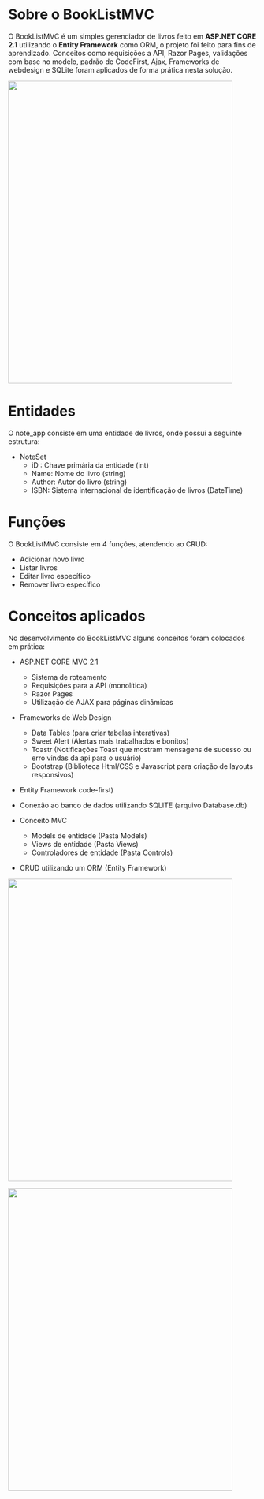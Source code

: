# Sobre o BookListMVC

O BookListMVC é um simples gerenciador de livros feito em **ASP.NET CORE 2.1** utilizando o **Entity Framework** como ORM, o projeto foi feito para fins de aprendizado. Conceitos como requisições a API, Razor Pages, validações com base no modelo, padrão de CodeFirst, Ajax, Frameworks de webdesign e SQLite foram aplicados de forma prática nesta solução.

<img src="https://user-images.githubusercontent.com/62113721/87240688-2fd1c500-c3f2-11ea-9956-a804738eef91.gif" 
width="95%" height="614px"
/> 

# Entidades
O note_app consiste em uma entidade de livros, onde possui a seguinte estrutura:

 - NoteSet
	 - iD : Chave primária da entidade (int)
	 - Name: Nome do livro (string)
	 - Author: Autor do livro (string)
	 - ISBN: Sistema internacional de identificação de livros (DateTime)

# Funções
O BookListMVC consiste em 4 funções, atendendo ao CRUD:

 - Adicionar novo livro
 - Listar livros
 - Editar livro específico
 - Remover livro específico

# Conceitos aplicados
No desenvolvimento do BookListMVC alguns conceitos foram colocados em prática:
	
 - ASP.NET CORE MVC 2.1
 	- Sistema de roteamento
	- Requisições para a API (monolítica)
	- Razor Pages
	- Utilização de AJAX para páginas dinâmicas

 - Frameworks de Web Design
 	- Data Tables (para criar tabelas interativas)
	- Sweet Alert (Alertas mais trabalhados e bonitos)
	- Toastr (Notificações Toast que mostram mensagens de sucesso ou erro vindas da api para o usuário)
	- Bootstrap (Biblioteca Html/CSS e Javascript para criação de layouts responsivos)
 - Entity Framework code-first)
 - Conexão ao banco de dados utilizando SQLITE (arquivo Database.db)
 - Conceito MVC
 	- Models de entidade (Pasta Models)
	- Views de entidade (Pasta Views)
 	- Controladores de entidade (Pasta Controls)
 - CRUD utilizando um ORM (Entity Framework)

<img src="https://user-images.githubusercontent.com/62113721/87240683-28122080-c3f2-11ea-925b-c18034e2584d.gif" 
width="95%" height="614px"
/> 

<img src="https://user-images.githubusercontent.com/62113721/87240677-16c91400-c3f2-11ea-9116-c8ea2f6f86cd.gif" 
width="95%" height="614px"
/> 


